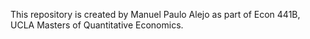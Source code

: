 This repository is created by Manuel Paulo Alejo as part of Econ 441B, UCLA Masters of Quantitative Economics.
